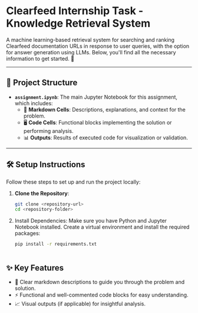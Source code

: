 # Clearfeed Internship Task - Knowledge Retrieval System

A machine learning-based retrieval system for searching and ranking Clearfeed documentation URLs in response to user queries, with the option for answer generation using LLMs. Below, you'll find all the necessary information to get started. 🚀

---

## 📂 Project Structure

- **`assignment.ipynb`**: The main Jupyter Notebook for this assignment, which includes:
  - 📄 **Markdown Cells**: Descriptions, explanations, and context for the problem.
  - 🖥️ **Code Cells**: Functional blocks implementing the solution or performing analysis.
  - 📊 **Outputs**: Results of executed code for visualization or validation.

---

## 🛠️ Setup Instructions

Follow these steps to set up and run the project locally:

1. **Clone the Repository**:
   ```bash
   git clone <repository-url>
   cd <repository-folder>

2. Install Dependencies: Make sure you have Python and Jupyter Notebook installed. Create a virtual environment and install the required packages:
   ```bash
   pip install -r requirements.txt



## ✨ Key Features
  - 📝 Clear markdown descriptions to guide you through the problem and solution.
  - ⚡ Functional and well-commented code blocks for easy understanding.
  - 📈 Visual outputs (if applicable) for insightful analysis.
